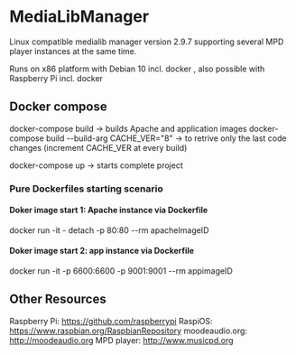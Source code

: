 # MediaLibManager
Linux compatible medialib manager version 2.9.7 supporting several MPD player instances at the same time.

Runs on x86 platform with Debian 10 incl. docker , also possible with Raspberry Pi incl. docker
## Docker compose
docker-compose build -> builds Apache and application images
docker-compose build --build-arg CACHE_VER="8" -> to retrive only the last code changes (increment CACHE_VER at every build)

docker-compose up -> starts complete project
### Pure Dockerfiles starting scenario
#### Doker image start 1: Apache instance via Dockerfile 
docker run -it - detach -p 80:80 --rm apacheImageID
#### Doker image start 2: app instance via Dockerfile
docker run -it -p 6600:6600 -p 9001:9001  --rm appimageID

## Other Resources
Raspberry Pi: https://github.com/raspberrypi
RaspiOS: https://www.raspbian.org/RaspbianRepository
moodeaudio.org: http://moodeaudio.org
MPD player: http://www.musicpd.org
